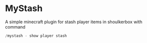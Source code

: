 # MyStash
A simple minecraft plugin for stash player items in shoulkerbox with command

```java
/mystash - show player stash
```
